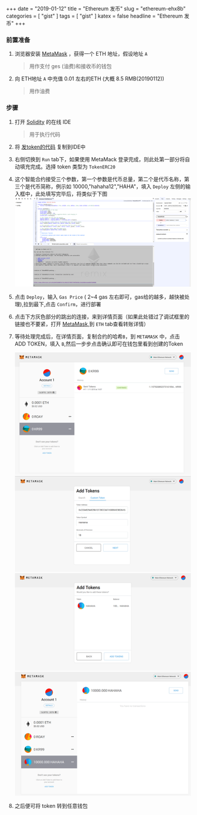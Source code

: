 +++
date = "2019-01-12"
title = "Ethereum 发币"
slug = "ethereum-ehx8b"
categories = [ "gist" ]
tags = [ "gist" ]
katex = false
headline = "Ethereum 发币"
+++

### 前置准备

1. 浏览器安装 [MetaMask](https://chrome.google.com/webstore/detail/metamask/nkbihfbeogaeaoehlefnkodbefgpgknn) ，获得一个 ETH 地址，假设地址 `A`
    > 用作支付 ges (油费)和接收币的钱包

1. 向 ETH地址 `A` 中充值 0.01 左右的ETH (大概 8.5 RMB(20190112))
    > 用作油费

### 步骤

1. 打开 [Solidity](https://remix.ethereum.org) 的在线 IDE
    > 用于执行代码
1. 将 [发token的代码](https://www.ethereum.org/token#the-code) 复制到IDE中
1. 右侧切换到 `Run` tab下，如果使用 MetaMack 登录完成，则此处第一部分将自动填充完成。选择 token 类型为 `TokenERC20` 
1. 这个智能合约接受三个参数，第一个参数是代币总量，第二个是代币名称，第三个是代币简称，例示如 10000,"hahaha12","HAHA"，填入 `Deploy` 左侧的输入框中，此处填写完毕后，将类似于下图
    ![](https://raw.githubusercontent.com/Kuri-su/KBlog/master/assets/gists/messy/ethtoken1.png)
1. 点击 `Deploy`，输入 `Gas Price` ( 2~4 gas 左右即可，gas给的越多，越快被处理),拉到最下,点击 `Confirm`，进行部署
1. 点击下方灰色部分的跳出的连接，来到详情页面（如果此处错过了调试框里的链接也不要紧，打开 [MetaMask](https://chrome.google.com/webstore/detail/metamask/nkbihfbeogaeaoehlefnkodbefgpgknn),到 `ETH` tab查看转账详情）
1. 等待处理完成后，在详情页面，复制合约的哈希`B`，到 `METAMASK` 中，点击 ADD TOKEN，填入 `B`,然后一步步点击确认即可在钱包里看到创建的Token

    ![](https://raw.githubusercontent.com/Kuri-su/KBlog/master/assets/gists/messy/选区_001.png)
    ![](https://raw.githubusercontent.com/Kuri-su/KBlog/master/assets/gists/messy/选区_002.png)
    ![](https://raw.githubusercontent.com/Kuri-su/KBlog/master/assets/gists/messy/选区_003.png)
    ![](https://raw.githubusercontent.com/Kuri-su/KBlog/master/assets/gists/messy/选区_004.png)

1. 之后便可将 token 转到任意钱包